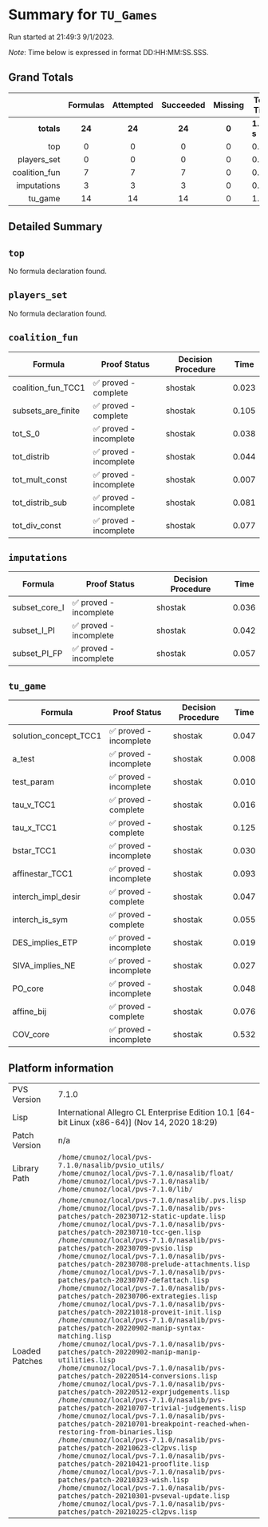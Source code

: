 # Summary for `TU_Games`
Run started at 21:49:3 9/1/2023.

_Note_: Time below is expressed in format DD:HH:MM:SS.SSS.
## Grand Totals 
|            | Formulas | Attempted | Succeeded | Missing | Total Time |
| ---:       | :---:    | :---:     | :---:     | :---:   | ---        |
| **totals** | **24**   | **24**    | **24**    | **0**  | **1.643 s**   |
|top|0|0|0|0|0.000|
|players_set|0|0|0|0|0.000|
|coalition_fun|7|7|7|0|0.375|
|imputations|3|3|3|0|0.135|
|tu_game|14|14|14|0|1.133|
## Detailed Summary 
## `top`
No formula declaration found.
## `players_set`
No formula declaration found.
## `coalition_fun`

| Formula | Proof Status | Decision Procedure | Time |
| ---     | ---          | ---                | ---  |
|coalition_fun_TCC1|✅ proved - complete|shostak|0.023|
|subsets_are_finite|✅ proved - complete|shostak|0.105|
|tot_S_0|✅ proved - incomplete|shostak|0.038|
|tot_distrib|✅ proved - incomplete|shostak|0.044|
|tot_mult_const|✅ proved - incomplete|shostak|0.007|
|tot_distrib_sub|✅ proved - incomplete|shostak|0.081|
|tot_div_const|✅ proved - incomplete|shostak|0.077|

## `imputations`

| Formula | Proof Status | Decision Procedure | Time |
| ---     | ---          | ---                | ---  |
|subset_core_I|✅ proved - incomplete|shostak|0.036|
|subset_I_PI|✅ proved - incomplete|shostak|0.042|
|subset_PI_FP|✅ proved - incomplete|shostak|0.057|

## `tu_game`

| Formula | Proof Status | Decision Procedure | Time |
| ---     | ---          | ---                | ---  |
|solution_concept_TCC1|✅ proved - incomplete|shostak|0.047|
|a_test|✅ proved - incomplete|shostak|0.008|
|test_param|✅ proved - incomplete|shostak|0.010|
|tau_v_TCC1|✅ proved - complete|shostak|0.016|
|tau_x_TCC1|✅ proved - complete|shostak|0.125|
|bstar_TCC1|✅ proved - incomplete|shostak|0.030|
|affinestar_TCC1|✅ proved - incomplete|shostak|0.093|
|interch_impl_desir|✅ proved - complete|shostak|0.047|
|interch_is_sym|✅ proved - complete|shostak|0.055|
|DES_implies_ETP|✅ proved - incomplete|shostak|0.019|
|SIVA_implies_NE|✅ proved - incomplete|shostak|0.027|
|PO_core|✅ proved - incomplete|shostak|0.048|
|affine_bij|✅ proved - complete|shostak|0.076|
|COV_core|✅ proved - incomplete|shostak|0.532|
## Platform information 
|  |  |
|---|---|
| PVS Version | 7.1.0 |
| Lisp| International Allegro CL Enterprise Edition 10.1 [64-bit Linux (x86-64)] (Nov 14, 2020 18:29)|
| Patch Version| n/a|
| Library Path| `/home/cmunoz/local/pvs-7.1.0/nasalib/pvsio_utils/`<br/>`/home/cmunoz/local/pvs-7.1.0/nasalib/float/`<br/>`/home/cmunoz/local/pvs-7.1.0/nasalib/`<br/>`/home/cmunoz/local/pvs-7.1.0/lib/`|
| Loaded Patches | `/home/cmunoz/local/pvs-7.1.0/nasalib/.pvs.lisp`<br/>`/home/cmunoz/local/pvs-7.1.0/nasalib/pvs-patches/patch-20230712-static-update.lisp`<br/>`/home/cmunoz/local/pvs-7.1.0/nasalib/pvs-patches/patch-20230710-tcc-gen.lisp`<br/>`/home/cmunoz/local/pvs-7.1.0/nasalib/pvs-patches/patch-20230709-pvsio.lisp`<br/>`/home/cmunoz/local/pvs-7.1.0/nasalib/pvs-patches/patch-20230708-prelude-attachments.lisp`<br/>`/home/cmunoz/local/pvs-7.1.0/nasalib/pvs-patches/patch-20230707-defattach.lisp`<br/>`/home/cmunoz/local/pvs-7.1.0/nasalib/pvs-patches/patch-20230706-extrategies.lisp`<br/>`/home/cmunoz/local/pvs-7.1.0/nasalib/pvs-patches/patch-20221018-proveit-init.lisp`<br/>`/home/cmunoz/local/pvs-7.1.0/nasalib/pvs-patches/patch-20220902-manip-syntax-matching.lisp`<br/>`/home/cmunoz/local/pvs-7.1.0/nasalib/pvs-patches/patch-20220902-manip-manip-utilities.lisp`<br/>`/home/cmunoz/local/pvs-7.1.0/nasalib/pvs-patches/patch-20220514-conversions.lisp`<br/>`/home/cmunoz/local/pvs-7.1.0/nasalib/pvs-patches/patch-20220512-exprjudgements.lisp`<br/>`/home/cmunoz/local/pvs-7.1.0/nasalib/pvs-patches/patch-20210707-trivial-judgements.lisp`<br/>`/home/cmunoz/local/pvs-7.1.0/nasalib/pvs-patches/patch-20210701-breakpoint-reached-when-restoring-from-binaries.lisp`<br/>`/home/cmunoz/local/pvs-7.1.0/nasalib/pvs-patches/patch-20210623-cl2pvs.lisp`<br/>`/home/cmunoz/local/pvs-7.1.0/nasalib/pvs-patches/patch-20210421-prooflite.lisp`<br/>`/home/cmunoz/local/pvs-7.1.0/nasalib/pvs-patches/patch-20210323-wish.lisp`<br/>`/home/cmunoz/local/pvs-7.1.0/nasalib/pvs-patches/patch-20210301-pvseval-update.lisp`<br/>`/home/cmunoz/local/pvs-7.1.0/nasalib/pvs-patches/patch-20210225-cl2pvs.lisp`|
